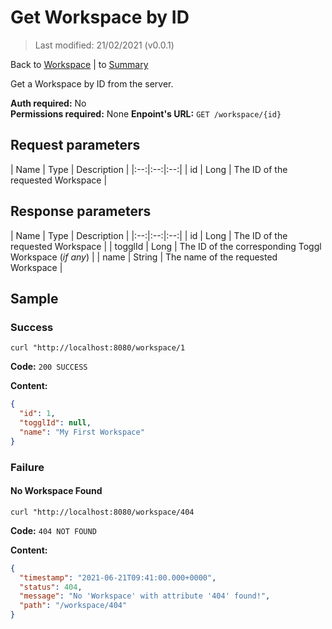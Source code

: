 # Get Workspace by ID

> Last modified: 21/02/2021 (v0.0.1)

Back to [Workspace](../Workspace.md) | to [Summary](../../README.md)

Get a Workspace by ID from the server.

**Auth required:** No  
**Permissions required:** None
**Enpoint's URL:** `GET /workspace/{id}`

## Request parameters

| Name | Type | Description | |:--:|:--:|:--:| | id | Long | The ID of the requested Workspace |

## Response parameters

| Name | Type | Description | |:--:|:--:|:--:| | id | Long | The ID of the requested Workspace | | togglId | Long | The
ID of the corresponding Toggl Workspace (_if any_) | | name | String | The name of the requested Workspace |

## Sample

### Success

```shell
curl "http://localhost:8080/workspace/1
```

**Code:** `200 SUCCESS`

**Content:**

```json
{
  "id": 1,
  "togglId": null,
  "name": "My First Workspace"
}
```

### Failure

#### No Workspace Found

```shell
curl "http://localhost:8080/workspace/404
```

**Code:** `404 NOT FOUND`

**Content:**

```json
{
  "timestamp": "2021-06-21T09:41:00.000+0000",
  "status": 404,
  "message": "No 'Workspace' with attribute '404' found!",
  "path": "/workspace/404"
}
```
